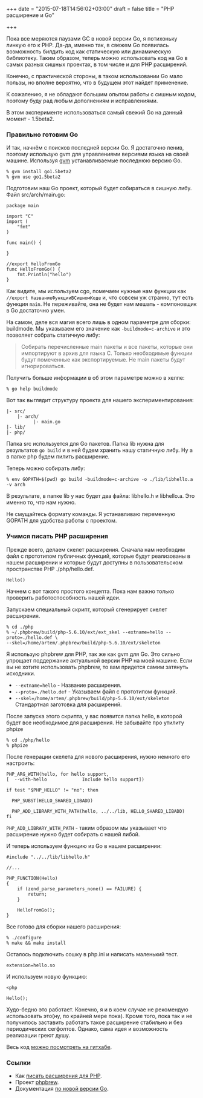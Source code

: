 +++
date = "2015-07-18T14:56:02+03:00"
draft = false
title = "PHP расширение и Go"

+++

<p>Пока все меряются паузами GC в новой версии Go, я потихоньку линкую его к PHP.  Да-да, именно так, в свежем Go появилась возможность билдить код как статическую или динамическую библиотеку. Таким образом, теперь можно использовать код на Go в самых разных сишных проектах, в том числе и для PHP расширений.</p>

<p>Конечно, с практической стороны, в таком использовании Go мало пользы, но вполне вероятно, что в будущем этот найдет применение.</p>

<p>К сожалению, я не обладают большим опытом работы с сишным кодом, поэтому буду рад любым дополнениям и исправлениями.</p>

<p>В этом эксперименте использоваться самый свежий Go на данный момент - 1.5beta2.</p>

<h3>Правильно готовим Go</h3>

<p>И так, начнём с поисков последней версии Go. Я достаточно ленив, поэтому использую gvm для управлениями версиями языка на своей машине. Используя <a href="https://github.com/moovweb/gvm">gvm</a> устанавливаемые последнюю версию Go.</p>

<pre><code>% gvm install go1.5beta2
% gvm use go1.5beta2
</code></pre>

<p>Подготовим наш Go проект, который будет собираться в сишную либу. Файл src/arch/main.go:</p>

<pre><code class="go">package main

import "C"
import (
    "fmt"
)

func main() {

}

//export HelloFromGo
func HelloFromGo() {
    fmt.Println("hello")
}
</code></pre>

<p>Как видите, мы используем cgo, помечаем нужные нам функции как <code>//export НазваниеФункцииВСишномКоде</code> и, что совсем уж странно, тут есть функция <code>main</code>. Не переживайте, она не будет нам мешать - компоновщик в Go достаточно умен.</p>

<p>На самом, деле вся магия всего лишь в одном параметре для сборки: buildmode. Мы указываем его значение как <code>-buildmode=c-archive</code> и это позволяет собрать статичную либу:</p>

<blockquote>
  <p>Собирать перечисленные main пакеты и все пакеты, которые они импортируют в архив для языка C. Только необходимые функции будут помеченные как экспортируемые. Не main пакеты будут игнорироваться.</p>
</blockquote>

<p>Получить больше информации в об этом параметре можно в хелпе:</p>

<pre><code>% go help buildmode
</code></pre>

<p>Вот так выглядит структуру проекта для нашего экспериментирования:</p>

<pre><code>|- src/
    |- arch/
          |- main.go
|- lib/
|- php/
</code></pre>

<p>Папка src используется для Go пакетов. Папка lib нужна для результатов <code>go build</code> и в ней будем хранить нашу статичную либу. Ну а  в папке php будем пилить расширение.</p>

<p>Теперь можно собирать либу:</p>

<pre><code class="sh">% env GOPATH=$(pwd) go build -buildmode=c-archive -o ./lib/libhello.a -v arch
</code></pre>

<p>В результате, в папке lib у нас будет два файла: libhello.h и libhello.a. Это именно то, что нам нужно.</p>

<p>Не смущайтесь формату команды. Я устанавливаю переменную GOPATH для удобства работы с проектом.</p>

<h3>Учимся писать PHP расширения</h3>

<p>Прежде всего, делаем скелет расширения. Сначала нам необходим файл с прототипом публичных функций, которые будут реализованы в нашем расширении и которые будут доступны в пользовательском пространстве PHP ./php/hello.def.</p>

<pre><code>Hello()
</code></pre>

<p>Начнем с вот такого простого концепта. Пока нам важно только проверить работоспособность нашей идеи.</p>

<p>Запускаем специальный скрипт, который сгенерирует скелет расширения.</p>

<pre><code class="sh">% cd ./php
% ~/.phpbrew/build/php-5.6.10/ext/ext_skel --extname=hello --proto=./hello.def \
--skel=/home/artem/.phpbrew/build/php-5.6.10/ext/skeleton
</code></pre>

<p>Я использую phpbrew для PHP, так же как gvm для Go. Это сильно упрощает поддержание актуальной версии PHP на моей машине. Если вы не хотите использовать phpbrew, то вам придется самим затянуть исходники.</p>

<ul>
<li><code>--extname=hello</code> - Название расширения.</li>
<li><code>--proto=./hello.def</code> - Указываем файл с прототипом функций.</li>
<li><code>--skel=/home/artem/.phpbrew/build/php-5.6.10/ext/skeleton</code> Стандартная заготовка для расширений.</li>
</ul>

<p>После запуска этого скрипта, у вас появится папка hello, в которой будет все необходимое для расширения. Не забывайте про утилиту phpize</p>

<pre><code>% cd ./php/hello
% phpize
</code></pre>

<p>После генерации скелета для нового расширения, нужно немного его настроить:</p>

<pre><code>PHP_ARG_WITH(hello, for hello support,
[  --with-hello             Include hello support])

if test "$PHP_HELLO" != "no"; then

  PHP_SUBST(HELLO_SHARED_LIBADD)

  PHP_ADD_LIBRARY_WITH_PATH(hello, ../../lib, HELLO_SHARED_LIBADD)
fi
</code></pre>

<p><code>PHP_ADD_LIBRARY_WITH_PATH</code> - таким образом мы указывает что расширение нужно будет собирать с нашей либой.</p>

<p>И теперь используем функцию из Go в нашем расширении:</p>

<pre><code>#include "../../lib/libhello.h"

//...

PHP_FUNCTION(Hello)
{
    if (zend_parse_parameters_none() == FAILURE) {
        return;
    }

    HelloFromGo();
}
</code></pre>

<p>Все готово для сборки нашего расширения:</p>

<pre><code>% ./configure
% make &amp;&amp; make install
</code></pre>

<p>Осталось подключить сошку в php.ini и написать маленький тест.</p>

<pre><code>extension=hello.so
</code></pre>

<p>И используем новую функцию:</p>

<pre><code class="php">&lt;php

Hello();
</code></pre>

<p>Худо-бедно это работает. Конечно, я и в коем случае не рекомендую использовать это(ну, по крайней мере пока). Кроме того, пока так и не получилось заставить работать такое расширение стабильно и без периодических сегфолтов. Однако, сама идея и возможность реализации греют душу.</p>

<p>Весь код <a href="https://github.com/4gophers/gophp">можно посмотреть на гитхабе</a>.</p>

<h3>Ссылки</h3>

<ul>
<li>Как <a href="http://adobkin.com/2013/03/03/sozdaniie-rasshirieniia-dlia-php/">писать расширения для PHP</a>.</li>
<li>Проект <a href="http://phpbrew.github.io/phpbrew/">phpbrew</a>.</li>
<li>Документация <a href="https://tip.golang.org/doc/go1.5">по новой версии Go</a>.</li>
</ul>
